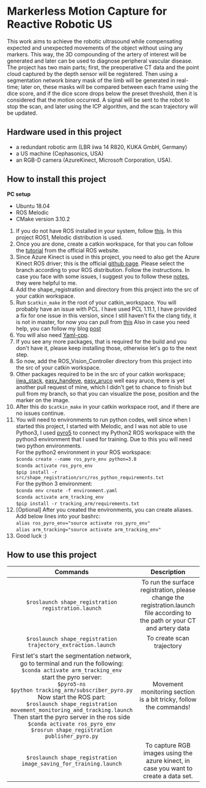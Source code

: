 # Markerless Motion Capture for Reactive Robotic US

This work aims to achieve the robotic ultrasound while compensating expected and unexpected movements of the object without using any markers. This way, the 3D compounding of the artery of interest will be generated and later can be used to diagnose peripheral vascular disease. The project has two main parts; first, the preoperative CT data and the point cloud captured by the depth sensor will be registered. Then using a segmentation network binary mask of the limb will be generated in real-time; later on, these masks will be compared between each frame using the dice score, and if the dice score drops below the preset threshold, then it is considered that the motion occurred. A signal will be sent to the robot to stop the scan, and later using the ICP algorithm, and the scan trajectory will be updated.

## Hardware used in this project
* a  redundant  robotic arm  (LBR  iiwa  14  R820,  KUKA  GmbH,  Germany)  
* a  US machine (Cephasonics, USA)
* an RGB-D camera (AzureKinect, Microsoft Corporation, USA).


## How to install this project
**PC setup**
- Ubuntu 18.04 
- ROS Melodic
- CMake version 3.10.2

1) If you do not have ROS installed in your system, follow [this](http://wiki.ros.org/ROS/Installation "ROS Installation"). In this project ROS1, Melodic distribution is used.
2) Once you are done, create a catkin workspace, for that you can follow the [tutorial](http://wiki.ros.org/catkin/Tutorials/create_a_workspace "catkin_ws Generation") from the official ROS website. 
3) Since Azure Kinect is used in this project, you need to also get the Azure Kinect ROS driver; this is the official [github page](https://github.com/microsoft/Azure_Kinect_ROS_Driver "Azure Kinect ROS Driver"). Please select the branch according to your ROS distribution. Follow the instructions. In case you face with some issues, I suggest you to follow these [notes](https://gist.github.com/madelinegannon/c212dbf24fc42c1f36776342754d81bc "Azure Kinect ROS driver fix"), they were  helpful to me. 
4) Add the shape_registration and directory from this project into the src of your catkin workspace.
5) Run `$catkin_make` in the root of your catkin_workspace. You will probably have an issue with PCL. I have used PCL 1.11.1, I have provided a fix for one issue in this version, since I still haven't fix the clang tidy, it is not in master, for now you can pull from [this](https://github.com/NehilDanis/pcl/tree/bug_fix_segfault_executing_multiscale_feature_persistence "PCL") Also in case you need help, you can follow my blog [post](https://nehildanis.github.io/Using-PCL-in-Ubuntu-18.html "pcl in ubuntu18.04")
6) You will also need [Yaml-cpp](https://github.com/jbeder/yaml-cpp/tree/yaml-cpp-0.6.0 "yaml-cpp-0.6.0").
7) If you see any more packages, that is required for the build and you don't have it, please keep installing those, otherwise let's go to the next step.
8) So now, add the ROS_Vision_Controller directory from this project into the src of your catkin workspace.
9) Other packages required to be in the src of your catkin workspace; [iiwa_stack](https://github.com/IFL-CAMP/iiwa_stack "iiwa_stack_github"), [easy_handeye](https://github.com/IFL-CAMP/easy_handeye "easy_handeye_github"), [easy_aruco](https://github.com/marcoesposito1988/easy_aruco/pull/3 "easy_aruco") well easy aruco, there is yet another pull request of mine, which I didn't get to chance to finish but pull from my branch, so that you can visualize the pose, position and the marker on the image.
10) After this do `$catkin_make` in your catkin workspace root, and if there are no issues continue.
11) You will need to environments to run python codes, well since when I started this project, I started with Melodic, and I was not able to use Python3, I used [pyro5](https://pyro5.readthedocs.io/en/latest/ "pyro5") to connect my Python2 ROS workspace with the python3 environment that I used for training. Due to this you will need two python environments.<br />
For the python2 environment in your ROS workspace:<br />
`$conda create --name ros_pyro_env python=3.8`<br />
`$conda activate ros_pyro_env`<br />
`$pip install -r src/shape_registration/src/ros_python_requirements.txt`<br />
For the python 3 environment:<br />
`$conda env create -f environment.yaml`<br />
`$conda activate arm_tracking_env`<br />
`$pip install -r tracking_arm/requirements.txt`<br />
12) [Optional] After you created the environments, you can create aliases. Add below lines into your bashrc: <br />
`alias ros_pyro_env="source activate ros_pyro_env"`<br />
`alias arm_tracking="source activate arm_tracking_env"`<br />
13) Good luck :)

## How to use this project

| Commands | Description |
| :----: | :----: |
| `$roslaunch shape_registration registration.launch` | To run the surface registration, please change the registration.launch file according to the path or your CT and artery data |
| `$roslaunch shape_registration trajectory_extraction.launch` | To create scan trajectory |
| First let's start the segmentation network, go to terminal and run the following:<br>`$conda activate arm_tracking_env`<br>start the pyro server:<br>`$pyro5-ns`<br>`$python tracking_arm/subscriber_pyro.py`<br>Now start the ROS part:<br>`$roslaunch shape_registration movement_monitoring_and_tracking.launch`<br>Then start the pyro server in the ros side<br>`$conda activate ros_pyro_env`<br>`$rosrun shape_registration publisher_pyro.py`| Movement monitoring section is a bit tricky, follow the commands!|
| `$roslaunch shape_registration image_saving_for_training.launch` | To capture RGB images using the azure kinect, in case you want to create a data set. |
